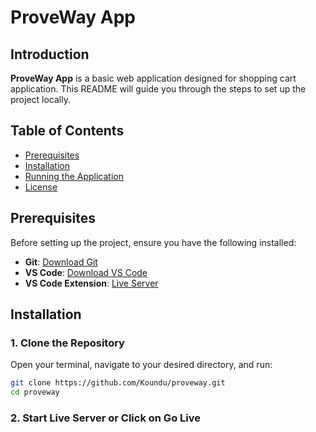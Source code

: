# ProveWay App

## Introduction

**ProveWay App** is a basic web application designed for shopping cart application. This README will guide you through the steps to set up the project locally.

## Table of Contents

- [Prerequisites](#prerequisites)
- [Installation](#installation)
- [Running the Application](#running-the-application)
- [License](#license)

## Prerequisites

Before setting up the project, ensure you have the following installed:

- **Git**: [Download Git](https://git-scm.com/downloads)
- **VS Code**: [Download VS Code](https://code.visualstudio.com/sha/download?build=stable&os=win32-x64-user)
- **VS Code Extension**: [Live Server](ritwickdey.LiveServer)

## Installation

### 1. Clone the Repository

Open your terminal, navigate to your desired directory, and run:

```bash
git clone https://github.com/Koundu/proveway.git
cd proveway
```
### 2. Start Live Server or Click on Go Live
